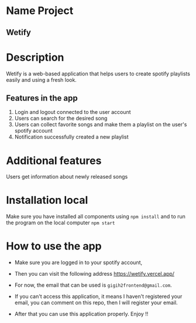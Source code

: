 # Name Project 

## Wetify 

# Description
Wetify is a web-based application that helps users to create spotify playlists easily and using a fresh look.


## Features in the app
1. Login and logout connected to the user account
2. Users can search for the desired song
3. Users can collect favorite songs and make them a playlist on the user's spotify account
4. Notification successfully created a new playlist

# Additional features
Users get information about newly released songs

# Installation local 
Make sure you have installed all components using
`npm install`
and to run the program on the local computer
`npm start`

# How to use the app
- Make sure you are logged in to your spotify account,
- Then you can visit the following address
https://wetify.vercel.app/

- For now, the email that can be used is `gigih2frontend@gmail.com`.
- If you can't access this application, it means I haven't registered your email, you can comment on this repo, then I will register your email.
- After that you can use this application properly. Enjoy !! 

